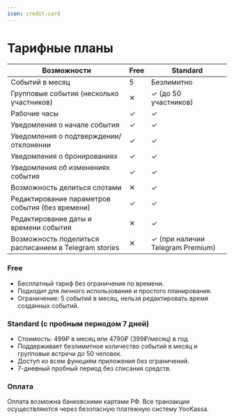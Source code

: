 ```yaml
---
icon: credit-card
---
```


# Тарифные планы

| Возможности                                           | Free | Standard                         |
| ----------------------------------------------------- | ---- | -------------------------------- |
| Событий в месяц                                       | 5    | Безлимитно                       |
| Групповые события (несколько участников)              | ✕    | ✓ (до 50 участников)             |
| Рабочие часы                                          | ✓    | ✓                                |
| Уведомления о начале события                          | ✓    | ✓                                |
| Уведомления о подтверждении/отклонении                | ✓    | ✓                                |
| Уведомления о бронированиях                           | ✓    | ✓                                |
| Уведомления об изменениях события                     | ✓    | ✓                                |
| Возможность делиться слотами                          | ✕    | ✓                                |
| Редактирование параметров события (без времени)       | ✓    | ✓                                |
| Редактирование даты и времени события                 | ✕    | ✓                                |
| Возможность поделиться расписанием в Telegram stories | ✕    | ✓ (при наличии Telegram Premium) |

### Free

* Бесплатный тариф без ограничения по времени.
* Подходит для личного использования и простого планирования.
* Ограничение: 5 событий в месяц, нельзя редактировать время созданных событий.

### Standard (с пробным периодом 7 дней)

* Стоимость: 499₽ в месяц или 4790₽ (399₽/месяц) в год
* Поддерживает безлимитное количество событий в месяц и групповые встречи до 50 человек.
* Доступ ко всем функциям приложения без ограничений.
* 7-дневный пробный период без списания средств.

### Оплата

Оплата возможна банковскими картами РФ. Все транзакции осуществляются через безопасную платежную систему YooKassa.

